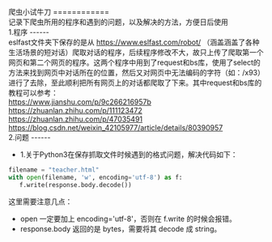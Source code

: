 爬虫小试牛刀
============<br>
记录下爬虫所用的程序和遇到的问题，以及解决的方法，方便日后使用<br>
1.程序
------<br>
eslfast文件夹下保存的是从 https://www.eslfast.com/robot/ （涵盖涵盖了各种生活场景的短对话）爬取对话的程序，后续程序修改不大，故只上传了爬取第一个网页和第二个网页的程序。这两个程序中用到了request和bs库，使用了select的方法来找到网页中对话所在的位置，然后又对网页中无法编码的字符（如：/x93）进行了去除，至此顺利把所有网页上的对话都爬取了下来。其中request和bs库的教程可以参考：<br>
https://www.jianshu.com/p/9c266216957b<br>https://zhuanlan.zhihu.com/p/111123472<br>https://zhuanlan.zhihu.com/p/47035491<br>https://blog.csdn.net/weixin_42105977/article/details/80390957<br>
2.问题
------<br>
* 1.关于Python3在保存抓取文件时候遇到的格式问题，解决代码如下：<br>
```python
filename = "teacher.html"
with open(filename, 'w', encoding='utf-8') as f:    
   f.write(response.body.decode())
```
这里需要注意几点：
* open 一定要加上 encoding='utf-8'，否则在 f.write 的时候会报错。
* response.body 返回的是 bytes，需要将其 decode 成 string。
